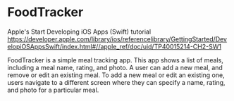 # FoodTracker
Apple's Start Developing iOS Apps (Swift) tutorial
https://developer.apple.com/library/ios/referencelibrary/GettingStarted/DevelopiOSAppsSwift/index.html#//apple_ref/doc/uid/TP40015214-CH2-SW1

FoodTracker is a simple meal tracking app. This app shows a list of meals, including a meal name, rating, and photo. A user can add a new meal, and remove or edit an existing meal. To add a new meal or edit an existing one, users navigate to a different screen where they can specify a name, rating, and photo for a particular meal.
